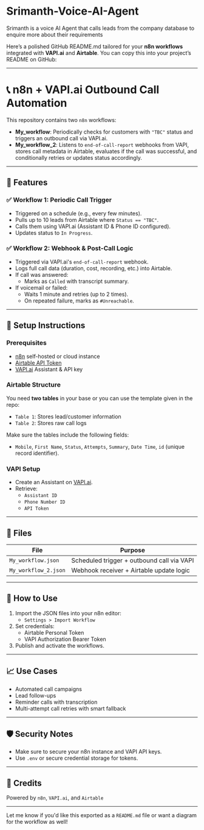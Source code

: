 # Srimanth-Voice-AI-Agent
Srimanth is a voice AI Agent that calls leads from the company database to enquire more about their requirements

Here’s a polished GitHub README.md tailored for your **n8n workflows** integrated with **VAPI.ai** and **Airtable**. You can copy this into your project’s README on GitHub:

---

# 📞 n8n + VAPI.ai Outbound Call Automation

This repository contains two `n8n` workflows:
- **My_workflow**: Periodically checks for customers with `"TBC"` status and triggers an outbound call via VAPI.ai.
- **My_workflow_2**: Listens to `end-of-call-report` webhooks from VAPI, stores call metadata in Airtable, evaluates if the call was successful, and conditionally retries or updates status accordingly.

---

## 🚀 Features

### ✅ Workflow 1: Periodic Call Trigger
- Triggered on a schedule (e.g., every few minutes).
- Pulls up to 10 leads from Airtable where `Status == "TBC"`.
- Calls them using VAPI.ai (Assistant ID & Phone ID configured).
- Updates status to `In Progress`.

### ✅ Workflow 2: Webhook & Post-Call Logic
- Triggered via VAPI.ai's `end-of-call-report` webhook.
- Logs full call data (duration, cost, recording, etc.) into Airtable.
- If call was answered:
  - Marks as `Called` with transcript summary.
- If voicemail or failed:
  - Waits 1 minute and retries (up to 2 times).
  - On repeated failure, marks as `#Unreachable`.

---

## 🔧 Setup Instructions

### Prerequisites
- [n8n](https://n8n.io) self-hosted or cloud instance
- [Airtable API Token](https://airtable.com/account)
- [VAPI.ai](https://vapi.ai) Assistant & API key

### Airtable Structure

You need **two tables** in your base or you can use the template given in the repo:
- `Table 1`: Stores lead/customer information
- `Table 2`: Stores raw call logs

Make sure the tables include the following fields:
- `Mobile`, `First Name`, `Status`, `Attempts`, `Summary`, `Date Time`, `id` (unique record identifier).

### VAPI Setup

- Create an Assistant on [VAPI.ai](https://app.vapi.ai).
- Retrieve:
  - `Assistant ID`
  - `Phone Number ID`
  - `API Token`

---

## 📂 Files

| File | Purpose |
|------|---------|
| `My_workflow.json` | Scheduled trigger + outbound call via VAPI |
| `My_workflow_2.json` | Webhook receiver + Airtable update logic |

---

## 🧩 How to Use

1. Import the JSON files into your n8n editor:
   - `Settings > Import Workflow`
2. Set credentials:
   - Airtable Personal Token
   - VAPI Authorization Bearer Token
3. Publish and activate the workflows.

---

## 📈 Use Cases

- Automated call campaigns
- Lead follow-ups
- Reminder calls with transcription
- Multi-attempt call retries with smart fallback

---

## 🛡️ Security Notes

- Make sure to secure your n8n instance and VAPI API keys.
- Use `.env` or secure credential storage for tokens.

---


## 🤝 Credits
Powered by `n8n`, `VAPI.ai`, and `Airtable`

---

Let me know if you'd like this exported as a `README.md` file or want a diagram for the workflow as well!
